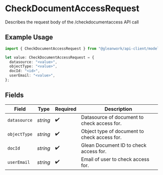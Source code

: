 # CheckDocumentAccessRequest

Describes the request body of the /checkdocumentaccess API call

## Example Usage

```typescript
import { CheckDocumentAccessRequest } from "@gleanwork/api-client/models/components";

let value: CheckDocumentAccessRequest = {
  datasource: "<value>",
  objectType: "<value>",
  docId: "<id>",
  userEmail: "<value>",
};
```

## Fields

| Field                                        | Type                                         | Required                                     | Description                                  |
| -------------------------------------------- | -------------------------------------------- | -------------------------------------------- | -------------------------------------------- |
| `datasource`                                 | *string*                                     | :heavy_check_mark:                           | Datasource of document to check access for.  |
| `objectType`                                 | *string*                                     | :heavy_check_mark:                           | Object type of document to check access for. |
| `docId`                                      | *string*                                     | :heavy_check_mark:                           | Glean Document ID to check access for.       |
| `userEmail`                                  | *string*                                     | :heavy_check_mark:                           | Email of user to check access for.           |